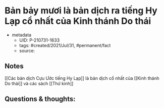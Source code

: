# Bản bảy mươi là bản dịch ra tiếng Hy Lạp cổ nhất của Kinh thánh Do thái

- metadata
	- UID: P-210731-1633
	- tags: #created/2021/Jul/31, #permanent/fact 
	- source: 

## Notes
[[Các bản dịch Cựu Ước tiếng Hy Lạp]] là bản dịch cổ nhất của [[Kinh thánh Do thái]] và các sách [[Thứ kinh]]

## Questions & thoughts:

